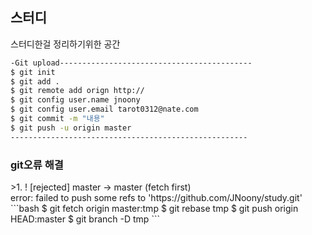 <h2>스터디</h2>
<p>스터디한걸 정리하기위한 공간</p>

```bash
-Git upload-------------------------------------------
$ git init
$ git add .
$ git remote add orign http://
$ git config user.name jnoony
$ git config user.email tarot0312@nate.com
$ git commit -m "내용"
$ git push -u origin master
-----------------------------------------------------
```

<h3>git오류 해결</h3>
>1. ! [rejected] master -> master (fetch first) <br>
error: failed to push some refs to 'https://github.com/JNoony/study.git'
```bash
$ git fetch origin master:tmp
$ git rebase tmp
$ git push origin HEAD:master
$ git branch -D tmp
```
